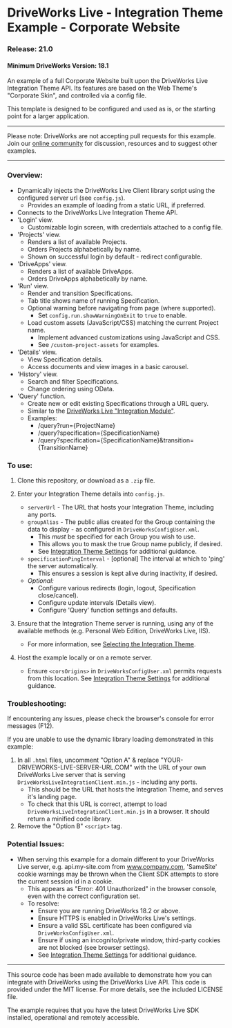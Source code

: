 # DriveWorks Live - Integration Theme Example - Corporate Website
### Release: 21.0
#### Minimum DriveWorks Version: 18.1

An example of a full Corporate Website built upon the DriveWorks Live Integration Theme API.
Its features are based on the Web Theme's "Corporate Skin", and controlled via a config file.

This template is designed to be configured and used as is, or the starting point for a larger application.

---

Please note: DriveWorks are not accepting pull requests for this example.  
Join our [online community](https://my.driveworks.co.uk) for discussion, resources and to suggest other examples.

---

### Overview:
- Dynamically injects the DriveWorks Live Client library script using the configured server url (see `config.js`).
    - Provides an example of loading from a static URL, if preferred.
- Connects to the DriveWorks Live Integration Theme API.
- 'Login' view.
    - Customizable login screen, with credentials attached to a config file.
- 'Projects' view.
    - Renders a list of available Projects.
    - Orders Projects alphabetically by name.
    - Shown on successful login by default - redirect configurable.
- 'DriveApps' view.
    - Renders a list of available DriveApps.
    - Orders DriveApps alphabetically by name.
- 'Run' view.
    - Render and transition Specifications.
    - Tab title shows name of running Specification.
    - Optional warning before navigating from page (where supported).
        - Set `config.run.showWarningOnExit` to `true` to enable.
    - Load custom assets (JavaScript/CSS) matching the current Project name.
        - Implement advanced customizations using JavaScript and CSS.
        - See `/custom-project-assets` for examples.
- 'Details' view.
    - View Specification details.
    - Access documents and view images in a basic carousel.
- 'History' view.
    - Search and filter Specifications.
    - Change ordering using OData.
- 'Query' function.
    - Create new or edit existing Specifications through a URL query.
    - Similar to the [DriveWorks Live "Integration Module"](https://docs.driveworkspro.com/topic/IntegrationModuleLive).
    - Examples:
        - /query?run={ProjectName}
        - /query?specification={SpecificationName}
        - /query?specification={SpecificationName}&transition={TransitionName}

### To use:
1. Clone this repository, or download as a `.zip` file.

2. Enter your Integration Theme details into `config.js`.
    * `serverUrl` - The URL that hosts your Integration Theme, including any ports.
    * `groupAlias` - The public alias created for the Group containing the data to display - as configured in `DriveWorksConfigUser.xml`.
        * This *must* be specified for each Group you wish to use.
        * This allows you to mask the true Group name publicly, if desired.
        * See [Integration Theme Settings](https://docs.driveworkspro.com/Topic/IntegrationThemeSettings) for additional guidance.
    * `specificationPingInterval` - [optional] The interval at which to 'ping' the server automatically.
        * This ensures a session is kept alive during inactivity, if desired.
    * *Optional:*
        * Configure various redirects (login, logout, Specification close/cancel).
        * Configure update intervals (Details view).
        * Configure 'Query' function settings and defaults.

3. Ensure that the Integration Theme server is running, using any of the available methods (e.g. Personal Web Edition, DriveWorks Live, IIS).
    * For more information, see [Selecting the Integration Theme](https://docs.driveworkspro.com/Topic/IntegrationThemeSelect).

4. Host the example locally or on a remote server.
    * Ensure `<corsOrigins>` in `DriveWorksConfigUser.xml` permits requests from this location.
    See [Integration Theme Settings](https://docs.driveworkspro.com/Topic/IntegrationThemeSettings) for additional guidance.

### Troubleshooting:

If encountering any issues, please check the browser's console for error messages (F12).  

If you are unable to use the dynamic library loading demonstrated in this example:
1. In all `.html` files, uncomment "Option A" & replace "YOUR-DRIVEWORKS-LIVE-SERVER-URL.COM" with the URL of your own DriveWorks Live server that is serving `DriveWorksLiveIntegrationClient.min.js` - including any ports.
    * This should be the URL that hosts the Integration Theme, and serves it's landing page.
    * To check that this URL is correct, attempt to load `DriveWorksLiveIntegrationClient.min.js` in a browser. It should return a minified code library.
2. Remove the "Option B" `<script>` tag.

### Potential Issues:

* When serving this example for a domain different to your DriveWorks Live server, e.g. api.my-site.com from www.company.com, 'SameSite' cookie warnings may be thrown when the Client SDK attempts to store the current session id in a cookie.
    * This appears as "Error: 401 Unauthorized" in the browser console, even with the correct configuration set.
    * To resolve:
        * Ensure you are running DriveWorks 18.2 or above.
        * Ensure HTTPS is enabled in DriveWorks Live's settings.
        * Ensure a valid SSL certificate has been configured via `DriveWorksConfigUser.xml`.
        * Ensure if using an incognito/private window, third-party cookies are not blocked (see browser settings).
        * See [Integration Theme Settings](https://docs.driveworkspro.com/Topic/IntegrationThemeSettings) for additional guidance.

---

This source code has been made available to demonstrate how you can integrate with DriveWorks using the DriveWorks Live API.
This code is provided under the MIT license. For more details, see the included LICENSE file.

The example requires that you have the latest DriveWorks Live SDK installed, operational and remotely accessible.
